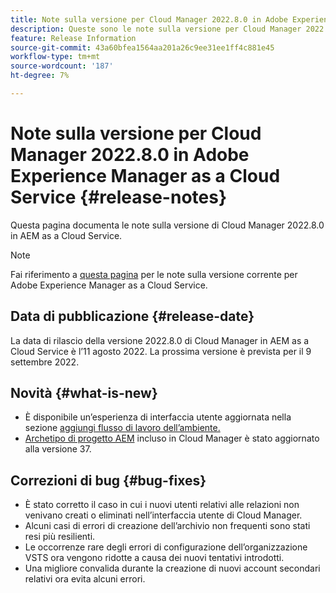 ```yaml
---
title: Note sulla versione per Cloud Manager 2022.8.0 in Adobe Experience Manager as a Cloud Service
description: Queste sono le note sulla versione per Cloud Manager 2022.8.0 in AEM as a Cloud Service.
feature: Release Information
source-git-commit: 43a60bfea1564aa201a26c9ee31ee1ff4c881e45
workflow-type: tm+mt
source-wordcount: '187'
ht-degree: 7%

---
```



# Note sulla versione per Cloud Manager 2022.8.0 in Adobe Experience Manager as a Cloud Service {#release-notes}

Questa pagina documenta le note sulla versione di Cloud Manager 2022.8.0 in AEM as a Cloud Service.

>[!NOTE]
>
>Fai riferimento a [questa pagina](/help/release-notes/release-notes-cloud/release-notes-current.md) per le note sulla versione corrente per Adobe Experience Manager as a Cloud Service.

## Data di pubblicazione {#release-date}

La data di rilascio della versione 2022.8.0 di Cloud Manager in AEM as a Cloud Service è l’11 agosto 2022. La prossima versione è prevista per il 9 settembre 2022.

## Novità {#what-is-new}

* È disponibile un’esperienza di interfaccia utente aggiornata nella sezione [aggiungi flusso di lavoro dell’ambiente.](/help/implementing/cloud-manager/manage-environments.md)
* [Archetipo di progetto AEM](https://experienceleague.adobe.com/docs/experience-manager-core-components/using/developing/archetype/overview.html?lang=it) incluso in Cloud Manager è stato aggiornato alla versione 37.

## Correzioni di bug {#bug-fixes}

* È stato corretto il caso in cui i nuovi utenti relativi alle relazioni non venivano creati o eliminati nell’interfaccia utente di Cloud Manager.
* Alcuni casi di errori di creazione dell’archivio non frequenti sono stati resi più resilienti.
* Le occorrenze rare degli errori di configurazione dell’organizzazione VSTS ora vengono ridotte a causa dei nuovi tentativi introdotti.
* Una migliore convalida durante la creazione di nuovi account secondari relativi ora evita alcuni errori.
